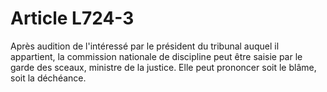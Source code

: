 # Article L724-3

Après audition de l'intéressé par le président du tribunal auquel il appartient, la commission nationale de discipline peut être saisie par le garde des sceaux, ministre de la justice.   Elle peut prononcer soit le blâme, soit la déchéance.
